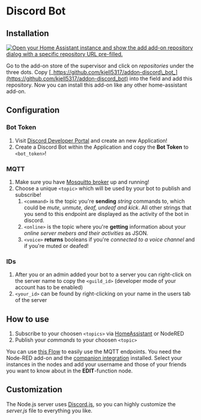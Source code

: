 # Discord Bot

## Installation

[![Open your Home Assistant instance and show the add add-on repository dialog with a specific repository URL pre-filled.](https://my.home-assistant.io/badges/supervisor_add_addon_repository.svg)](https://my.home-assistant.io/redirect/supervisor_add_addon_repository/?repository_url=https%3A%2F%2Fgithub.com%2Fkjell5317%2Faddon-discord_bot)

Go to the add-on store of the supervisor and click on _repositories_ under the three dots.
Copy [_https://github.com/kjell5317/addon-discord\_bot_](https://github.com/kjell5317/addon-discord_bot) into the field and add this repository.
Now you can install this add-on like any other home-assistant add-on.

## Configuration

### Bot Token

1. Visit [Discord Developer Portal](https://discord.com/developers/applications) and create an new Application!
2. Create a Discord Bot within the Application and copy the **Bot Token** to `<bot_token>`!

### MQTT

1. Make sure you have [Mosquitto broker](https://github.com/home-assistant/addons/tree/master/mosquitto) up and running!
2. Choose a unique `<topic>` which will be used by your bot to publish and subscribe!
   1. `<command>` is the topic you're **sending** _string_ commands to, which could be _mute, unmute, deaf, undeaf and kick_. All other strings that you send to this endpoint are displayed as the activity of the bot in discord.
   2. `<online>` is the topic where you're **getting** information about your _online server mebers and their activities_ as JSON.
   3. `<voice>` **returns** booleans if you're _connected to a voice channel_ and if you're muted or deafed!

### IDs

1. After you or an admin added your bot to a server you can right-click on the server name to copy the `<guild_id>` (developer mode of your account has to be enabled)
2. `<your_id>` can be found by right-clicking on your name in the users tab of the server

## How to use

1. Subscribe to your choosen `<topics>` via [HomeAssistant](https://www.home-assistant.io/integrations/sensor.mqtt/) or NodeRED
2. Publish your _commands_ to your choosen `<topic>`

You can use [this Flow](https://github.com/kjell5317/addon-discord_bot/blob/main/node-RED/flow.json) to easily use the MQTT endpoints. You need the Node-RED add-on and the [companion integration](https://github.com/zachowj/hass-node-red) installed.
Select your instances in the nodes and add your username and those of your friends you want to know about in the **EDIT**-function node.

## Customization

The Node.js server uses [Discord.js](https://discord.js.org/#/), so you can highly customize the _server.js_ file to everything you like.
